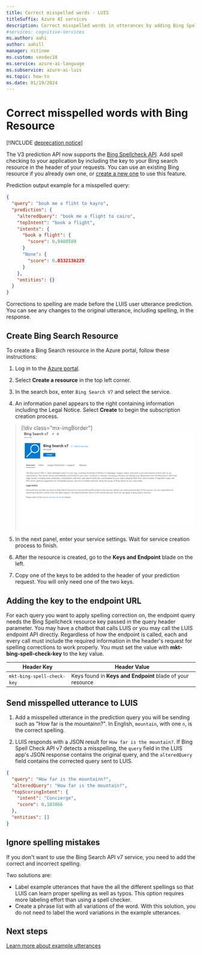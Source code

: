 ```yaml
---
title: Correct misspelled words - LUIS
titleSuffix: Azure AI services
description: Correct misspelled words in utterances by adding Bing Spell Check API V7 to LUIS endpoint queries.
#services: cognitive-services
ms.author: aahi
author: aahill
manager: nitinme
ms.custom: seodec18
ms.service: azure-ai-language
ms.subservice: azure-ai-luis
ms.topic: how-to
ms.date: 01/19/2024
---
```


# Correct misspelled words with Bing Resource

[!INCLUDE [deprecation notice](./includes/deprecation-notice.md)]


The V3 prediction API now supports the [Bing Spellcheck API](/bing/search-apis/bing-spell-check/overview). Add spell checking to your application by including the key to your Bing search resource in the header of your requests. You can use an existing Bing resource if you already own one, or [create a new one](https://portal.azure.com/#create/Microsoft.BingSearch) to use this feature. 

Prediction output example for a misspelled query:

```json
{
  "query": "bouk me a fliht to kayro",
  "prediction": {
    "alteredQuery": "book me a flight to cairo",
    "topIntent": "book a flight",
    "intents": {
      "book a flight": {
        "score": 0.9480589
      }
      "None": {
        "score": 0.0332136229
      }
    },
    "entities": {}
  }
}
```

Corrections to spelling are made before the LUIS user utterance prediction. You can see any changes to the original utterance, including spelling, in the response.

## Create Bing Search Resource

To create a Bing Search resource in the Azure portal, follow these instructions:

1. Log in to the [Azure portal](https://portal.azure.com).

2. Select **Create a resource** in the top left corner.

3. In the search box, enter `Bing Search V7` and select the service.

4. An information panel appears to the right containing information including the Legal Notice. Select **Create** to begin the subscription creation process.

> [!div class="mx-imgBorder"]
> ![Bing Spell Check API V7 resource](./media/luis-tutorial-bing-spellcheck/bing-search-resource-portal.png)

5. In the next panel, enter your service settings. Wait for service creation process to finish.

6. After the resource is created, go to the **Keys and Endpoint** blade on the left. 

7. Copy one of the keys to be added to the header of your prediction request. You will only need one of the two keys.

<!--
## Using the key in LUIS test panel
There are two places in LUIS to use the key. The first is in the [test panel](how-to/train-test.md#view-bing-spell-check-corrections-in-test-panel). The key isn't saved into LUIS but instead is a session variable. You need to set the key every time you want the test panel to apply the Bing Spell Check API v7 service to the utterance. See [instructions](how-to/train-test.md#view-bing-spell-check-corrections-in-test-panel) in the test panel for setting the key.
-->


## Adding the key to the endpoint URL
For each query you want to apply spelling correction on, the endpoint query needs the Bing Spellcheck resource key passed in the query header parameter. You may have a chatbot that calls LUIS or you may call the LUIS endpoint API directly. Regardless of how the endpoint is called, each and every call must include the required information in the header's request for spelling corrections to work properly. You must set the value with **mkt-bing-spell-check-key** to the key value.

|Header Key|Header Value|
|--|--|
|`mkt-bing-spell-check-key`|Keys found in **Keys and Endpoint** blade of your resource|

## Send misspelled utterance to LUIS
1. Add a misspelled utterance in the prediction query you will be sending such as "How far is the mountainn?". In English, `mountain`, with one `n`, is the correct spelling.

2. LUIS responds with a JSON result for `How far is the mountain?`. If Bing Spell Check API v7 detects a misspelling, the `query` field in the LUIS app's JSON response contains the original query, and the `alteredQuery` field contains the corrected query sent to LUIS.

```json
{
  "query": "How far is the mountainn?",
  "alteredQuery": "How far is the mountain?",
  "topScoringIntent": {
    "intent": "Concierge",
    "score": 0.183866
  },
  "entities": []
}
```

## Ignore spelling mistakes

If you don't want to use the Bing Search API v7 service, you need to add the correct and incorrect spelling.

Two solutions are:

* Label example utterances that have the all the different spellings so that LUIS can learn proper spelling as well as typos. This option requires more labeling effort than using a spell checker.
* Create a phrase list with all variations of the word. With this solution, you do not need to label the word variations in the example utterances.

## Next steps
[Learn more about example utterances](./how-to/entities.md)
